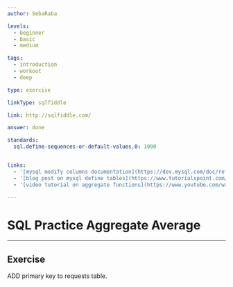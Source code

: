 ```yaml
---
author: SebaRaba

levels:
  - beginner
  - basic
  - medium

tags:
  - introduction
  - workout
  - deep

type: exercise

linkType: sqlfiddle

link: http://sqlfiddle.com/

answer: done

standards:
  sql.define-sequences-or-default-values.0: 1000


links:
  - '[mysql modify columns documentation](https://dev.mysql.com/doc/refman/5.7/en/example-auto-increment.html){website}'
  - '[blog post on mysql define tables](https://www.tutorialspoint.com/mysql/mysql-using-sequences.htm){website}'
  - '[video tutorial on aggregate functions](https://www.youtube.com/watch?v=5KqFoTswr-M){video}'

---
```

# SQL Practice Aggregate Average

---        
## Exercise

ADD primary key to requests table.
